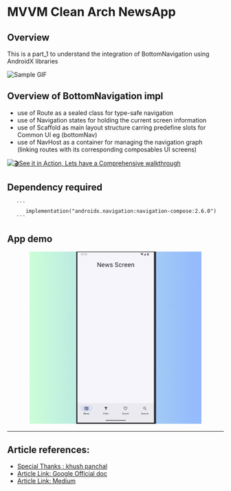 # MVVM Clean Arch NewsApp

## Overview
This is a  part_1 to understand the integration of BottomNavigation using AndroidX libraries

![Sample GIF](https://media.tenor.com/wXUw6BcUiBAAAAAM/spongebob-squarepants-cheer.gif)

## Overview of BottomNavigation impl 
- use of Route as a sealed class for type-safe navigation
- use of Navigation states for holding the current screen information
- use of Scaffold as main layout structure carring predefine slots for Common UI eg (bottomNav)
- use of NavHost as a container for managing the navigation graph (linking routes with its corresponding composables UI screens)

[![🎬See it in Action, Lets have a Comprehensive walkthrough](https://img.shields.io/badge/Read%20More%20on-Medium-green?logo=medium)](https://medium.com/@aman1024/bottom-nav-integration-in-newsapp-part-1-4bb868b8f62f)


## Dependency required

       ```
          implementation("androidx.navigation:navigation-compose:2.6.0")
       ```
   
## App demo
<p align="center">
  <img src="https://github.com/aman1sr/Compose-NewsApp-CleanArchitecture/blob/main/app/screenshots/bottom_nav_mvvm_newsapp.gif?raw=true" width="400"/>
</p>


---
##  Article references:
- [Special Thanks : khush panchal](https://github.com/khushpanchal/NewsApp/tree/master)
- [Article Link: Google Official doc](https://developer.android.com/develop/ui/compose/components/navigation-bar)
- [Article Link: Medium](https://medium.com/@ramadan123sayed/simple-guide-to-hilt-dependency-injection-in-android-with-jetpack-compose-and-ksp-3ddcbfaad37d)
